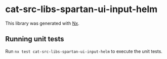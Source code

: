 # cat-src-libs-spartan-ui-input-helm

This library was generated with [Nx](https://nx.dev).


## Running unit tests

Run `nx test cat-src-libs-spartan-ui-input-helm` to execute the unit tests.

